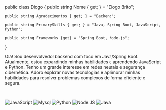 public class Diogo
{
    public string Nome { get; } = "Diogo Brito";
    
    public string Agradecimentos { get; } = "Backend";
    
    public string PrimarySkills { get; } = "Java, Spring Boot, JavaScript, Python";
    
    public string Frameworks {get} = "Spring Boot, Node.js";
}

Olá! Sou desenvolvedor backend com foco em Java/Spring Boot. Atualmente, estou expandindo minhas habilidades e aprendendo JavaScript e Python. Tenho um grande interesse em redes neurais e segurança cibernética. Adoro explorar novas tecnologias e aprimorar minhas habilidades para resolver problemas complexos de forma eficiente e segura.

<br>

![JavaScript](https://img.shields.io/badge/JavaScript-000?style=flat&logo=javascript)
![Mysql](https://img.shields.io/badge/MySQL-000?style=flat&logo=mysql)
![Python](https://img.shields.io/badge/Python-000?style=flat&logo=python)
![Node.JS](https://img.shields.io/badge/Node.JS-000?style=flat&logo=nodedotjs)
![Java](https://img.shields.io/badge/Java-000?style=flat&logo=java)
  
<br>
